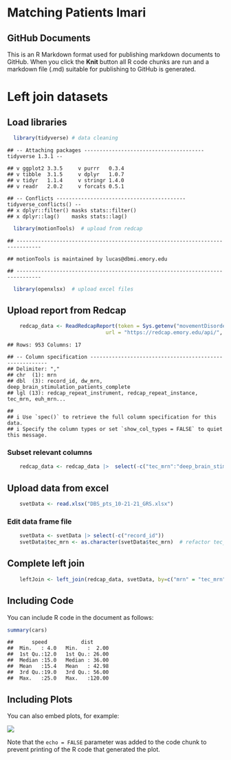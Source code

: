 Matching Patients Imari
================

## GitHub Documents

This is an R Markdown format used for publishing markdown documents to
GitHub. When you click the **Knit** button all R code chunks are run and
a markdown file (.md) suitable for publishing to GitHub is generated.

# Left join datasets

## Load libraries

``` r
  library(tidyverse) # data cleaning
```

    ## -- Attaching packages --------------------------------------- tidyverse 1.3.1 --

    ## v ggplot2 3.3.5     v purrr   0.3.4
    ## v tibble  3.1.5     v dplyr   1.0.7
    ## v tidyr   1.1.4     v stringr 1.4.0
    ## v readr   2.0.2     v forcats 0.5.1

    ## -- Conflicts ------------------------------------------ tidyverse_conflicts() --
    ## x dplyr::filter() masks stats::filter()
    ## x dplyr::lag()    masks stats::lag()

``` r
  library(motionTools)  # upload from redcap
```

    ## ------------------------------------------------------------------------------

    ## motionTools is maintained by lucas@dbmi.emory.edu

    ## ------------------------------------------------------------------------------

``` r
  library(openxlsx)  # upload excel files
```

## Upload report from Redcap

``` r
    redcap_data <- ReadRedcapReport(token = Sys.getenv("movementDisorders_redcap_token"), 
                                url = "https://redcap.emory.edu/api/", report_id = 32159)
```

    ## Rows: 953 Columns: 17

    ## -- Column specification --------------------------------------------------------
    ## Delimiter: ","
    ## chr  (1): mrn
    ## dbl  (3): record_id, dw_mrn, deep_brain_stimulation_patients_complete
    ## lgl (13): redcap_repeat_instrument, redcap_repeat_instance, tec_mrn, euh_mrn...

    ## 
    ## i Use `spec()` to retrieve the full column specification for this data.
    ## i Specify the column types or set `show_col_types = FALSE` to quiet this message.

### Subset relevant columns

``` r
    redcap_data <- redcap_data |>  select(-c("tec_mrn":"deep_brain_stimulation_patients_complete"))
```

## Upload data from excel

``` r
    svetData <- read.xlsx("DBS_pts_10-21-21_GRS.xlsx") 
```

### Edit data frame file

``` r
    svetData <- svetData |> select(-c("record_id"))
    svetData$tec_mrn <- as.character(svetData$tec_mrn)  # refactor tec_mrn variable
```

## Complete left join

``` r
    leftJoin <- left_join(redcap_data, svetData, by=c("mrn" = "tec_mrn"))
```

## Including Code

You can include R code in the document as follows:

``` r
summary(cars)
```

    ##      speed           dist       
    ##  Min.   : 4.0   Min.   :  2.00  
    ##  1st Qu.:12.0   1st Qu.: 26.00  
    ##  Median :15.0   Median : 36.00  
    ##  Mean   :15.4   Mean   : 42.98  
    ##  3rd Qu.:19.0   3rd Qu.: 56.00  
    ##  Max.   :25.0   Max.   :120.00

## Including Plots

You can also embed plots, for example:

![](matching-patients_Imari_files/figure-gfm/pressure-1.png)<!-- -->

Note that the `echo = FALSE` parameter was added to the code chunk to
prevent printing of the R code that generated the plot.
